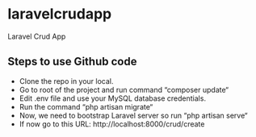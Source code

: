 # laravelcrudapp
Laravel Crud App 

## Steps to use Github code

- Clone the repo in your local.
- Go to root of the project and run command “composer update“
- Edit .env file and use your MySQL database credentials.
- Run the command “php artisan migrate“
- Now, we need to bootstrap Laravel server so run “php artisan serve“
- If now go to this URL: http://localhost:8000/crud/create
